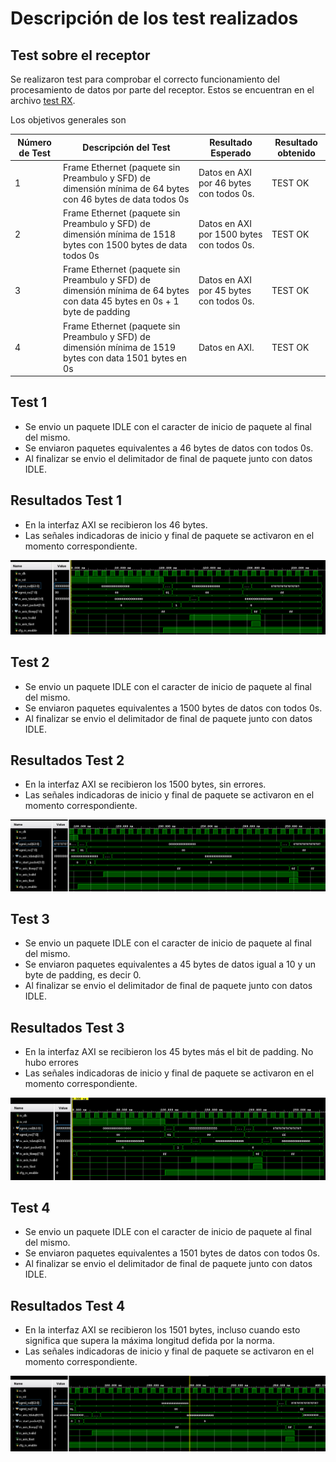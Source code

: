# Descripción de los test realizados

## Test sobre el receptor

Se realizaron test para comprobar el correcto funcionamiento del procesamiento de datos por parte del receptor. Estos se encuentran en el archivo [test RX](eth_mac_10g_tb.v).

Los objetivos generales son

| Número de Test | Descripción del Test                                                                 | Resultado Esperado                                    | Resultado obtenido      |
|----------------|--------------------------------------------------------------------------------------|------------------------------------------------------|----------------|
| 1              | Frame Ethernet (paquete sin Preambulo y SFD) de dimensión mínima de 64 bytes con 46 bytes de data todos 0s  | Datos en AXI por 46 bytes con todos 0s.               | TEST OK        |
| 2              | Frame Ethernet (paquete sin Preambulo y SFD) de dimensión mínima de 1518 bytes con 1500 bytes de data todos 0s | Datos en AXI por 1500 bytes con todos 0s.             | TEST OK        |
| 3              | Frame Ethernet (paquete sin Preambulo y SFD) de dimensión mínima de 64 bytes con data 45 bytes en 0s + 1 byte de padding | Datos en AXI por 45 bytes con todos 0s.               | TEST OK        |
| 4              | Frame Ethernet (paquete sin Preambulo y SFD) de dimensión mínima de 1519 bytes con data 1501 bytes en 0s | Datos en AXI. | TEST OK        |

## Test 1
- Se envio un paquete IDLE con el caracter de inicio de paquete al final del mismo.
- Se enviaron paquetes equivalentes a 46 bytes de datos con todos 0s.
- Al finalizar se envio el delimitador de final de paquete junto con datos IDLE.

## Resultados Test 1

- En la interfaz AXI se recibieron los 46 bytes.
- Las señales indicadoras de inicio y final de paquete se activaron en el momento correspondiente.

![Test1](<img/Waveform-TEST1.png>)

## Test 2
- Se envio un paquete IDLE con el caracter de inicio de paquete al final del mismo.
- Se enviaron paquetes equivalentes a 1500 bytes de datos con todos 0s.
- Al finalizar se envio el delimitador de final de paquete junto con datos IDLE.

## Resultados Test 2

- En la interfaz AXI se recibieron los 1500 bytes, sin errores.
- Las señales indicadoras de inicio y final de paquete se activaron en el momento correspondiente.

![Test2](<img/Waveform-TEST2.png>)

## Test 3
- Se envio un paquete IDLE con el caracter de inicio de paquete al final del mismo.
- Se enviaron paquetes equivalentes a 45 bytes de datos igual a 10 y un byte de padding, es decir 0.
- Al finalizar se envio el delimitador de final de paquete junto con datos IDLE.

## Resultados Test 3

- En la interfaz AXI se recibieron los 45 bytes más el bit de padding. No hubo errores
- Las señales indicadoras de inicio y final de paquete se activaron en el momento correspondiente.

![Test3](<img/Waveform-TEST3.png>)

## Test 4
- Se envio un paquete IDLE con el caracter de inicio de paquete al final del mismo.
- Se enviaron paquetes equivalentes a 1501 bytes de datos con todos 0s.
- Al finalizar se envio el delimitador de final de paquete junto con datos IDLE.

## Resultados Test 4

- En la interfaz AXI se recibieron los 1501 bytes, incluso cuando esto significa que supera la máxima longitud defida por la norma.
- Las señales indicadoras de inicio y final de paquete se activaron en el momento correspondiente.

![Test4](<img/Waveform-TEST4.png>)
